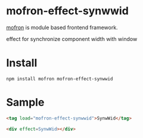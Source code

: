 # mofron-effect-synwwid
[mofron](https://mofron.github.io/mofron/) is module based frontend framework.

effect for synchronize component width with window


# Install
```
npm install mofron mofron-effect-synwwid
```

# Sample
```html
<tag load="mofron-effect-synwwid">SynwWid</tag>

<div effect=SynwWid></div>
```

